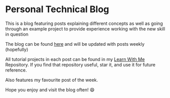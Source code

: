 # Personal Technical Blog

This is a blog featuring posts explaining different concepts as well as going through an example project to provide experience working with the new skill in question

The blog can be found [here](https://samtechblog.netlify.app) and will be updated with posts weekly (hopefully)

All tutorial projects in each post can be found in my [Learn With Me](https://github.com/s6eskand/learn-with-me) Repository.
If you find that repository useful, star it, and use it for future reference.

Also features my favourite post of the week.

Hope you enjoy and visit the blog often! :smile:
